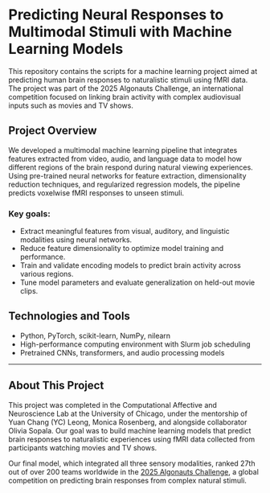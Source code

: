 # Predicting Neural Responses to Multimodal Stimuli with Machine Learning Models

This repository contains the scripts for a machine learning project aimed at predicting human brain responses to naturalistic stimuli using fMRI data.
The project was part of the 2025 Algonauts Challenge, an international competition focused on linking brain activity with complex audiovisual inputs such as movies and TV shows.

## Project Overview

We developed a multimodal machine learning pipeline that integrates features extracted from video, audio, and language data to model how different regions of the brain respond during natural viewing experiences.
Using pre-trained neural networks for feature extraction, dimensionality reduction techniques, and regularized regression models, the pipeline predicts voxelwise fMRI responses to unseen stimuli.

### Key goals:
- Extract meaningful features from visual, auditory, and linguistic modalities using neural networks.
- Reduce feature dimensionality to optimize model training and performance.
- Train and validate encoding models to predict brain activity across various regions.
- Tune model parameters and evaluate generalization on held-out movie clips.

## Technologies and Tools
- Python, PyTorch, scikit-learn, NumPy, nilearn  
- High-performance computing environment with Slurm job scheduling  
- Pretrained CNNs, transformers, and audio processing models  

---

## About This Project

This project was completed in the Computational Affective and Neuroscience Lab at the University of Chicago, under the mentorship of Yuan Chang (YC) Leong, Monica Rosenberg, and alongside collaborator Olivia Sopala.
Our goal was to build machine learning models that predict brain responses to naturalistic experiences using fMRI data collected from participants watching movies and TV shows.

Our final model, which integrated all three sensory modalities, ranked 27th out of over 200 teams worldwide in the [2025 Algonauts Challenge](https://algonautsproject.com/), a global competition on predicting brain responses from complex natural stimuli.
